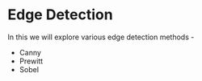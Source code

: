 # Edge Detection

In this we will explore various edge detection methods - 
- Canny
- Prewitt
- Sobel